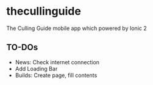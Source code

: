 # thecullinguide
The Culling Guide mobile app which powered by Ionic 2

## TO-DOs
* News: Check internet connection
* Add Loading Bar
* Builds: Create page, fill contents